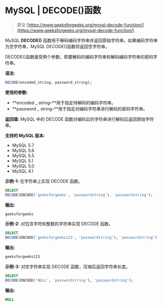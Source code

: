 # MySQL | DECODE()函数

> 原文:[https://www.geeksforgeeks.org/mysql-decode-function/](https://www.geeksforgeeks.org/mysql-decode-function/)

MySQL **DECODE()** 函数用于解码编码字符串并返回原始字符串。如果编码字符串为空字符串，MySQL DECODE()函数将返回空字符串。

DECODE()函数接受两个参数，即要解码的编码字符串和解码编码字符串的密码字符串。

**语法:**

```sql
DECODE(encoded_string, password_string);
```

**使用的参数:**

*   **encoded _ string–**用于指定待解码的编码字符串。
*   **password _ string–**用于指定对编码字符串进行解码的密码字符串。

**返回值:**
MySQL 中的 DECODE 函数对编码后的字符串进行解码后返回原始字符串。

**支持的 MySQL 版本:**

*   MySQL 5.7
*   MySQL 5.6
*   MySQL 5.5
*   MySQL 5.1
*   MySQL 5.0
*   MySQL 4.1

**示例-1:** 在字符串上实现 DECODE 函数。

```sql
SELECT  
DECODE(ENCODE('geeksforgeeks', 'passwordstring'), 'passwordstring'); 
```

**输出:**

```sql
geeksforgeeks 
```

**示例-2:** 对包含字符和整数的字符串实现 DECODE 函数。

```sql
SELECT  
DECODE(ENCODE('geeksforgeeks123', 'passwordstring'), 'passwordstring'); 
```

**输出:**

```sql
geeksforgeeks123 
```

**示例-3:** 对空字符串实现 DECODE 函数，压缩后返回字符串长度。

```sql
SELECT  
DECODE(ENCODE('NULL', 'passwordstring'), 'passwordstring'); 
```

**输出:**

```sql
NULL 
```